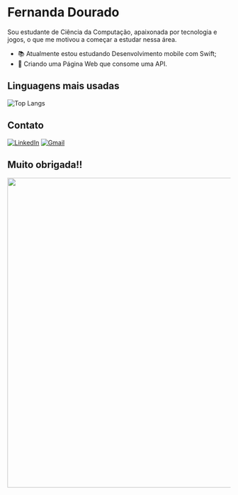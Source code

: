 
# Fernanda Dourado

Sou estudante de Ciência da Computação, apaixonada por tecnologia e jogos, o que me motivou a começar a estudar nessa área.

* 📚 Atualmente estou estudando Desenvolvimento mobile com Swift;
* 💾 Criando uma Página Web que consome uma API.

## Linguagens mais usadas

![Top Langs](https://github-readme-stats-git-masterrstaa-rickstaa.vercel.app/api/top-langs/?username=Fedourado&layout=compact&bg_color=AC75E3&border_color=AC75E3&title_color=E94D5F&hide_title=true&text_color=FFF)


## Contato

[![LinkedIn](https://img.shields.io/badge/LinkedIn-22272E?style=for-the-badge&logo=linkedin&logoColor=A05EE1)](https://www.linkedin.com/in/fernanda-dourado-ms/)
[![Gmail](https://img.shields.io/badge/Gmail-22272E?style=for-the-badge&logo=Gmail&logoColor=A05EE1)](https://www.linkedin.com/in/fernanda-dourado-ms/)


## Muito obrigada!!


<div align="center">
<img src="https://media.tenor.com/N-fJ0Azh_ykAAAAC/cat-computer.gif" width="700px" />
</div>